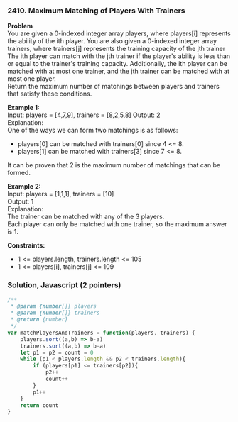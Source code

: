 ### 2410. Maximum Matching of Players With Trainers

**Problem**\
You are given a 0-indexed integer array players, where players[i] represents the ability of the ith player. You are also given a 0-indexed integer array trainers, where trainers[j] represents the training capacity of the jth trainer\
The ith player can match with the jth trainer if the player's ability is less than or equal to the trainer's training capacity. Additionally, the ith player can be matched with at most one trainer, and the jth trainer can be matched with at most one player.\
Return the maximum number of matchings between players and trainers that satisfy these conditions.

**Example 1:**\
Input: players = [4,7,9], trainers = [8,2,5,8]
Output: 2\
Explanation:\
One of the ways we can form two matchings is as follows:
- players[0] can be matched with trainers[0] since 4 <= 8.
- players[1] can be matched with trainers[3] since 7 <= 8.

It can be proven that 2 is the maximum number of matchings that can be formed.

**Example 2:**\
Input: players = [1,1,1], trainers = [10]\
Output: 1\
Explanation:\
The trainer can be matched with any of the 3 players.\
Each player can only be matched with one trainer, so the maximum answer is 1.

**Constraints:**
- 1 <= players.length, trainers.length <= 105
- 1 <= players[i], trainers[j] <= 109

### Solution, Javascript (2 pointers)
```javascript
/**
 * @param {number[]} players
 * @param {number[]} trainers
 * @return {number}
 */
var matchPlayersAndTrainers = function(players, trainers) {
    players.sort((a,b) => b-a)
    trainers.sort((a,b) => b-a)
    let p1 = p2 = count = 0
    while (p1 < players.length && p2 < trainers.length){
        if (players[p1] <= trainers[p2]){
            p2++
            count++
        } 
        p1++
    }
    return count
}
```